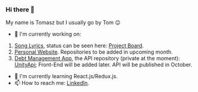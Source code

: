 ### Hi there 👋

My name is Tomasz but I usually go by Tom 😉

- 🔭 I'm currently working on:
1. [Song Lyrics](https://github.com/TomaszKandula/SongLyrics), status can be seen here: [Project Board](https://github.com/users/TomaszKandula/projects/6).
1. [Personal Website](https://github.com/users/TomaszKandula/projects/7). Repositories to be added in upcoming month.
1. [Debt Management App](https://github.com/users/TomaszKandula/projects/8), the API repository (private at the moment): [UnityApi](https://github.com/TomaszKandula/UnityApi); Front-End will be added later. API will be published in October.
- 🌱 I'm currently learning React.js/Redux.js.
- 📫 How to reach me: [LinkedIn](https://www.linkedin.com/in/tomaszkandula/).
